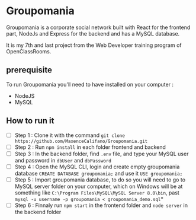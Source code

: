 # Groupomania

Groupomania is a corporate social network built with React for the frontend part, NodeJs and Express for the backend and has a MySQL database.

It is my 7th and last project from the Web Developer training program of OpenClassRooms.

## prerequisite

To run Groupomania you'll need to have installed on your computer :
- NodeJS
- MySQL

## How to run it

- [ ] Step 1 : Clone it with the command `git clone https://github.com/MaxenceCalifano/Groupomania.git`
- [ ] Step 2 : Run `npm install` in each folder frontend and backend
- [ ] Step 3 : In the backend folder, find `.env` file, and type your MySQL user and password in `dbUser` and `dbPassword`
- [ ] Step 4 : Open the MySQL CLI, login and create empty groupomania database `CREATE DATABASE groupomania;` and use it `USE groupomania;`
- [ ] Step 5 : Import groupomania database, to do so you will need to go to MySQL server folder on your computer, which on Windows will be at something like `C:\Program Files\MySQL\MySQL Server 8.0\bin`, past `mysql -u username -p groupomania < groupomania_demo.sql`*
- [ ] Step 6 : Finnaly run `npm start` in the frontend folder and `node server` in the backend folder
